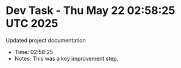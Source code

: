 # Dev Task - Thu May 22 02:58:25 UTC 2025
Updated project documentation
- Time: 02:58:25
- Notes: This was a key improvement step.
